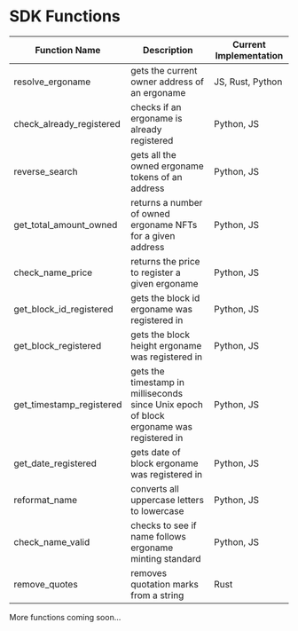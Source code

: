 # SDK Functions

| Function Name     | Description                                   | Current Implementation |
| ----------------- | --------------------------------------------- | ---------------------- |
| resolve\_ergoname | gets the current owner address of an ergoname | JS, Rust, Python       |
| check_already_registered | checks if an ergoname is already registered | Python, JS |
| reverse_search | gets all the owned ergoname tokens of an address | Python, JS |
| get_total_amount_owned | returns a number of owned ergoname NFTs for a given address | Python, JS |
| check_name_price | returns the price to register a given ergoname | Python, JS |
| get_block_id_registered | gets the block id ergoname was registered in | Python, JS |
| get_block_registered | gets the block height ergoname was registered in | Python, JS |
| get_timestamp_registered | gets the timestamp in milliseconds since Unix epoch of block ergoname was registered in | Python, JS |
| get_date_registered | gets date of block ergoname was registered in | Python, JS |
| reformat_name | converts all uppercase letters to lowercase | Python, JS |
| check_name_valid | checks to see if name follows ergoname minting standard | Python, JS |
| remove\_quotes    | removes quotation marks from a string         | Rust                   |

More functions coming soon...